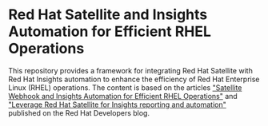 # Red Hat Satellite and Insights Automation for Efficient RHEL Operations

This repository provides a framework for integrating Red Hat Satellite with Red Hat Insights automation to enhance the efficiency of Red Hat Enterprise Linux (RHEL) operations. The content is based on the articles ["Satellite Webhook and Insights Automation for Efficient RHEL Operations"](https://developers.redhat.com/articles/2024/06/10/satellite-webhook-and-insights-automation-efficient-rhel-operations) and ["Leverage Red Hat Satellite for Insights reporting and automation"](https://developers.redhat.com/articles/2024/06/24/leverage-red-hat-satellite-insights-reporting-and-automation) published on the Red Hat Developers blog.
